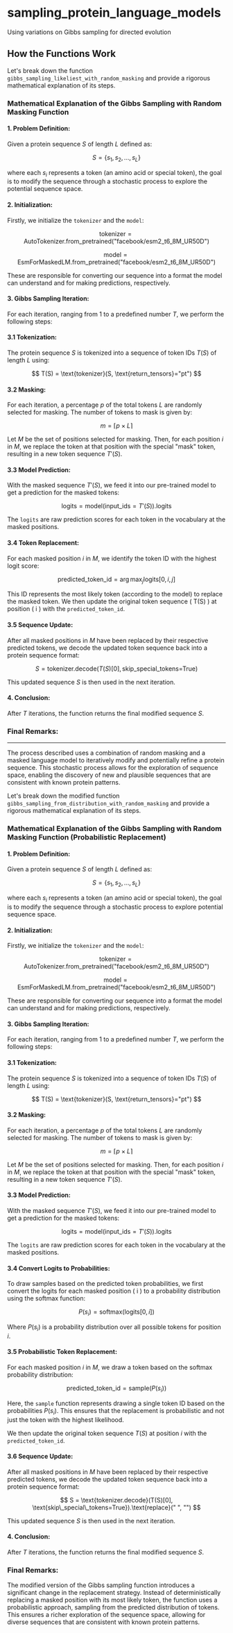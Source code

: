 # sampling_protein_language_models
Using variations on Gibbs sampling for directed evolution

## How the Functions Work

Let's break down the function `gibbs_sampling_likeliest_with_random_masking` and provide a rigorous mathematical explanation of its steps.

### Mathematical Explanation of the Gibbs Sampling with Random Masking Function

#### 1. Problem Definition:

Given a protein sequence $S$ of length $L$ defined as:

$$
S = \{s_1, s_2, ..., s_L\}
$$

where each $s_i$ represents a token (an amino acid or special token), the goal is to modify the sequence through a stochastic process to explore the potential sequence space.

#### 2. Initialization:

Firstly, we initialize the `tokenizer` and the `model`:

$$
\text{tokenizer} = \text{AutoTokenizer.from_pretrained("facebook/esm2_t6_8M_UR50D")}
$$

$$
\text{model} = \text{EsmForMaskedLM.from_pretrained("facebook/esm2_t6_8M_UR50D")}
$$

These are responsible for converting our sequence into a format the model can understand and for making predictions, respectively.

#### 3. Gibbs Sampling Iteration:

For each iteration, ranging from 1 to a predefined number $T$, we perform the following steps:

#### 3.1 Tokenization:

The protein sequence $S$ is tokenized into a sequence of token IDs $T(S)$ of length $L$ using:

$$
T(S) = \text{tokenizer}(S, \text{return_tensors}="pt")
$$

#### 3.2 Masking:

For each iteration, a percentage $p$ of the total tokens $L$ are randomly selected for masking. The number of tokens to mask is given by:

$$
m = \lceil p \times L \rceil
$$

Let $M$ be the set of positions selected for masking. Then, for each position $i$ in $M$, we replace the token at that position with the special "mask" token, resulting in a new token sequence $T'(S)$.

#### 3.3 Model Prediction:

With the masked sequence $T'(S)$, we feed it into our pre-trained model to get a prediction for the masked tokens:

$$
\text{logits} = \text{model}(\text{input_ids} = T'(S)).\text{logits}
$$

The `logits` are raw prediction scores for each token in the vocabulary at the masked positions.

#### 3.4 Token Replacement:

For each masked position $i$ in $M$, we identify the token ID with the highest logit score:

$$
\text{predicted\_token\_id} = \arg\max_{j} \text{logits}[0, i, j]
$$

This ID represents the most likely token (according to the model) to replace the masked token. We then update the original token sequence \( T(S) \) at position \( i \) with the `predicted_token_id`.

#### 3.5 Sequence Update:

After all masked positions in $M$ have been replaced by their respective predicted tokens, we decode the updated token sequence back into a protein sequence format:

$$
S = \text{tokenizer.decode}(T(S)[0], \text{skip\_special\_tokens=True})
$$

This updated sequence $S$ is then used in the next iteration.

#### 4. Conclusion:

After $T$ iterations, the function returns the final modified sequence $S$.

### Final Remarks:

---

The process described uses a combination of random masking and a masked language model to iteratively modify and potentially refine a protein sequence. This stochastic process allows for the exploration of sequence space, enabling the discovery of new and plausible sequences that are consistent with known protein patterns.

Let's break down the modified function `gibbs_sampling_from_distribution_with_random_masking` and provide a rigorous mathematical explanation of its steps.

### Mathematical Explanation of the Gibbs Sampling with Random Masking Function (Probabilistic Replacement)

#### 1. Problem Definition:

Given a protein sequence $S$ of length $L$ defined as:

$$
S = \{s_1, s_2, ..., s_L\}
$$

where each $s_i$ represents a token (an amino acid or special token), the goal is to modify the sequence through a stochastic process to explore potential sequence space.

#### 2. Initialization:

Firstly, we initialize the `tokenizer` and the `model`:

$$
\text{tokenizer} = \text{AutoTokenizer.from_pretrained("facebook/esm2_t6_8M_UR50D")}
$$

$$
\text{model} = \text{EsmForMaskedLM.from_pretrained("facebook/esm2_t6_8M_UR50D")}
$$

These are responsible for converting our sequence into a format the model can understand and for making predictions, respectively.

#### 3. Gibbs Sampling Iteration:

For each iteration, ranging from 1 to a predefined number $T$, we perform the following steps:

#### 3.1 Tokenization:

The protein sequence $S$ is tokenized into a sequence of token IDs $T(S)$ of length $L$ using:

$$
T(S) = \text{tokenizer}(S, \text{return_tensors}="pt")
$$

#### 3.2 Masking:

For each iteration, a percentage $p$ of the total tokens $L$ are randomly selected for masking. The number of tokens to mask is given by:

$$
m = \lceil p \times L \rceil
$$

Let $M$ be the set of positions selected for masking. Then, for each position $i$ in $M$, we replace the token at that position with the special "mask" token, resulting in a new token sequence $T'(S)$.

#### 3.3 Model Prediction:

With the masked sequence $T'(S)$, we feed it into our pre-trained model to get a prediction for the masked tokens:

$$
\text{logits} = \text{model}(\text{input_ids} = T'(S)).\text{logits}
$$

The `logits` are raw prediction scores for each token in the vocabulary at the masked positions.

#### 3.4 Convert Logits to Probabilities:

To draw samples based on the predicted token probabilities, we first convert the logits for each masked position \( i \) to a probability distribution using the softmax function:

$$
P(s_i) = \text{softmax}(\text{logits}[0, i])
$$

Where $P(s_i)$ is a probability distribution over all possible tokens for position $i$.

#### 3.5 Probabilistic Token Replacement:

For each masked position $i$ in $M$, we draw a token based on the softmax probability distribution:

$$
\text{predicted\_token\_id} = \text{sample}(P(s_i))
$$

Here, the `sample` function represents drawing a single token ID based on the probabilities $P(s_i)$. This ensures that the replacement is probabilistic and not just the token with the highest likelihood.

We then update the original token sequence $T(S)$ at position $i$ with the `predicted_token_id`.

#### 3.6 Sequence Update:

After all masked positions in $M$ have been replaced by their respective predicted tokens, we decode the updated token sequence back into a protein sequence format:

$$
S = \text{tokenizer.decode}(T(S)[0], \text{skip\_special\_tokens=True}).\text{replace}(" ", "")
$$

This updated sequence $S$ is then used in the next iteration.

#### 4. Conclusion:

After $T$ iterations, the function returns the final modified sequence $S$.

### Final Remarks:

The modified version of the Gibbs sampling function introduces a significant change in the replacement strategy. Instead of deterministically replacing a masked position with its most likely token, the function uses a probabilistic approach, sampling from the predicted distribution of tokens. This ensures a richer exploration of the sequence space, allowing for diverse sequences that are consistent with known protein patterns.
